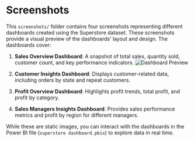 # Screenshots
This `screenshots/` folder contains four screenshots representing different dashboards created using the Superstore dataset. These screenshots provide a visual preview of the dashboards’ layout and design. The dashboards cover:

1. **Sales Overview Dashboard**: A snapshot of total sales, quantity sold, customer count, and key performance indicators.
    ![Dashboard Preview](salesoverview.png)
2. **Customer Insights Dashboard**: Displays customer-related data, including orders by state and repeat customers.
   
3. **Profit Overview Dashboard**: Highlights profit trends, total profit, and profit by category.
 
4. **Sales Managers Insights Dashboard**: Provides sales performance metrics and profit by region for different managers.

While these are static images, you can interact with the dashboards in the Power BI file (`superstore dashboard.pbix`) to explore data in real time.
